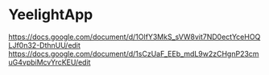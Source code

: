 # YeelightApp
https://docs.google.com/document/d/1OlfY3MkS_sVW8vit7ND0ectYceHOQLJf0n32-DthnUU/edit
https://docs.google.com/document/d/1sCzUaF_EEb_mdL9w2zCHgnP23cmuG4vpbiMcvYrcKEU/edit
